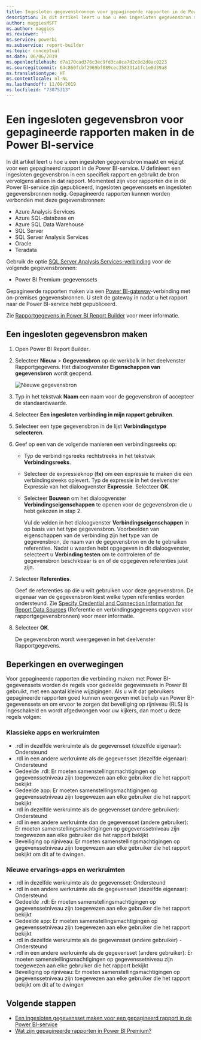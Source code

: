 ```yaml
---
title: Ingesloten gegevensbronnen voor gepagineerde rapporten in de Power BI-service
description: In dit artikel leert u hoe u een ingesloten gegevensbron maakt en wijzigt in een gepagineerd rapport in de Power BI-service.
author: maggiesMSFT
ms.author: maggies
ms.reviewer: ''
ms.service: powerbi
ms.subservice: report-builder
ms.topic: conceptual
ms.date: 06/06/2019
ms.openlocfilehash: d7a170cad376c3ec9fd3ca8ca7d2c8d2d8ac0223
ms.sourcegitcommit: 64c860fcbf2969bf089cec358331a1fc1e0d39a8
ms.translationtype: HT
ms.contentlocale: nl-NL
ms.lasthandoff: 11/09/2019
ms.locfileid: "73875313"
---
```

# <a name="create-an-embedded-data-source-for-paginated-reports-in-the-power-bi-service"></a>Een ingesloten gegevensbron voor gepagineerde rapporten maken in de Power BI-service

In dit artikel leert u hoe u een ingesloten gegevensbron maakt en wijzigt voor een gepagineerd rapport in de Power BI-service. U definieert een ingesloten gegevensbron in een specifiek rapport en gebruikt de bron vervolgens alleen in dat rapport. Momenteel zijn voor rapporten die in de Power BI-service zijn gepubliceerd, ingesloten gegevenssets en ingesloten gegevensbronnen nodig. Gepagineerde rapporten kunnen worden verbonden met deze gegevensbronnen:

- Azure Analysis Services
- Azure SQL-database en 
- Azure SQL Data Warehouse
- SQL Server
- SQL Server Analysis Services
- Oracle 
- Teradata 

Gebruik de optie [SQL Server Analysis Services-verbinding](service-premium-connect-tools.md) voor de volgende gegevensbronnen:

- Power BI Premium-gegevenssets

Gepagineerde rapporten maken via een [Power BI-gateway](service-gateway-onprem.md)-verbinding met on-premises gegevensbronnen. U stelt de gateway in nadat u het rapport naar de Power BI-service hebt gepubliceerd.

Zie [Rapportgegevens in Power BI Report Builder](report-builder-data.md) voor meer informatie.

## <a name="create-an-embedded-data-source"></a>Een ingesloten gegevensbron maken
  
1. Open Power BI Report Builder.

1. Selecteer **Nieuw** > **Gegevensbron** op de werkbalk in het deelvenster Rapportgegevens. Het dialoogvenster **Eigenschappen van gegevensbron** wordt geopend.

    ![Nieuwe gegevensbron](media/paginated-reports-embedded-data-source/power-bi-paginated-new-data-source.png)
  
2.  Typ in het tekstvak **Naam** een naam voor de gegevensbron of accepteer de standaardwaarde.  
  
3.  Selecteer **Een ingesloten verbinding in mijn rapport gebruiken**.  
  
1.  Selecteer een type gegevensbron in de lijst **Verbindingstype selecteren**. 

1.  Geef op een van de volgende manieren een verbindingsreeks op:  
  
    -   Typ de verbindingsreeks rechtstreeks in het tekstvak **Verbindingsreeks**. 
  
    -   Selecteer de expressieknop (**fx)** om een expressie te maken die een verbindingsreeks oplevert. Typ de expressie in het deelvenster Expressie van het dialoogvenster **Expressie**. Selecteer **OK**. 
  
    -   Selecteer **Bouwen** om het dialoogvenster **Verbindingseigenschappen** te openen voor de gegevensbron die u hebt gekozen in stap 2.  
  
        Vul de velden in het dialoogvenster **Verbindingseigenschappen** in op basis van het type gegevensbron. Voorbeelden van eigenschappen van de verbinding zijn het type van de gegevensbron, de naam van de gegevensbron en de te gebruiken referenties. Nadat u waarden hebt opgegeven in dit dialoogvenster, selecteert u **Verbinding testen** om te controleren of de gegevensbron beschikbaar is en of de opgegeven referenties juist zijn.  
  
4.  Selecteer **Referenties**.  
  
     Geef de referenties op die u wilt gebruiken voor deze gegevensbron. De eigenaar van de gegevensbron kiest welke typen referenties worden ondersteund. Zie [Specify Credential and Connection Information for Report Data Sources](https://docs.microsoft.com/sql/reporting-services/report-data/specify-credential-and-connection-information-for-report-data-sources) (Referentie en verbindingsgegevens opgeven voor rapportgegevensbronnen) voor meer informatie.
  
5.  Selecteer **OK**.  
  
     De gegevensbron wordt weergegeven in het deelvenster Rapportgegevens.  
     
## <a name="limitations-and-considerations"></a>Beperkingen en overwegingen

Voor gepagineerde rapporten die verbinding maken met Power BI-gegevenssets worden de regels voor gedeelde gegevenssets in Power BI gebruikt, met een aantal kleine wijzigingen.  Als u wilt dat gebruikers gepagineerde rapporten goed kunnen weergeven met behulp van Power BI-gegevenssets en om ervoor te zorgen dat beveiliging op rijniveau (RLS) is ingeschakeld en wordt afgedwongen voor uw kijkers, dan moet u deze regels volgen:

### <a name="classic-apps-and-workspaces"></a>Klassieke apps en werkruimten

- .rdl in dezelfde werkruimte als de gegevensset (dezelfde eigenaar): Ondersteund
- .rdl in een andere werkruimte als de gegevensset (dezelfde eigenaar): Ondersteund
- Gedeelde .rdl: Er moeten samenstellingsmachtigingen op gegevenssetniveau zijn toegewezen aan elke gebruiker die het rapport bekijkt
- Gedeelde app: Er moeten samenstellingsmachtigingen op gegevenssetniveau zijn toegewezen aan elke gebruiker die het rapport bekijkt
- .rdl in dezelfde werkruimte als de gegevensset (andere gebruiker): Ondersteund
- .rdl in een andere werkruimte dan de gegevensset (andere gebruiker): Er moeten samenstellingsmachtigingen op gegevenssetniveau zijn toegewezen aan elke gebruiker die het rapport bekijkt
- Beveiliging op rijniveau: Er moeten samenstellingsmachtigingen op gegevenssetniveau zijn toegewezen aan elke gebruiker die het rapport bekijkt om dit af te dwingen.

### <a name="new-experience-apps-and-workspaces"></a>Nieuwe ervarings-apps en werkruimten

- .rdl in dezelfde werkruimte als de gegevensset: Ondersteund
- .rdl in een andere werkruimte als de gegevensset (dezelfde eigenaar): Ondersteund
- Gedeelde .rdl: Er moeten samenstellingsmachtigingen op gegevenssetniveau zijn toegewezen aan elke gebruiker die het rapport bekijkt
- Gedeelde app: Er moeten samenstellingsmachtigingen op gegevenssetniveau zijn toegewezen aan elke gebruiker die het rapport bekijkt
- .rdl in dezelfde werkruimte als de gegevensset (andere gebruiker) - Ondersteund
- .rdl in een andere werkruimte als de gegevensset (andere gebruiker): Er moeten samenstellingsmachtigingen op gegevenssetniveau zijn toegewezen aan elke gebruiker die het rapport bekijkt
- Beveiliging op rijniveau: Er moeten samenstellingsmachtigingen op gegevenssetniveau zijn toegewezen aan elke gebruiker die het rapport bekijkt om dit af te dwingen

## <a name="next-steps"></a>Volgende stappen

- [Een ingesloten gegevensset maken voor een gepagineerd rapport in de Power BI-service](paginated-reports-create-embedded-dataset.md)
- [Wat zijn gepagineerde rapporten in Power BI Premium?](paginated-reports-report-builder-power-bi.md)
